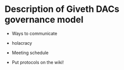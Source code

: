 # Description of Giveth DACs governance model

- Ways to communicate

- holacracy

- Meeting schedule

- Put protocols on the wiki!
